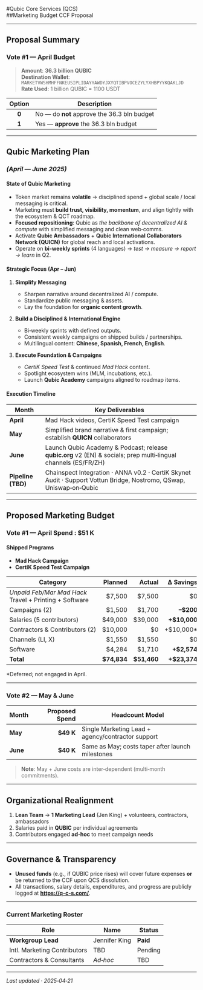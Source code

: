 #Qubic Core Services (QCS)  
##Marketing Budget CCF Proposal  

---

## Proposal Summary

### Vote #1 — **April Budget**  
> **Amount**: **36.3 billion QUBIC**  
> **Destination Wallet**: `MARKETVWSHMHFFNKEUSIPLIDAYYAWDYJXYQTIBPVOCEZYLYXHBPYYKQAKLJD`  
> **Rate Used**: 1 billion QUBIC = 1100 USDT  

| Option | Description                                   |
| :----: | --------------------------------------------- |
| **0**  | No — do **not** approve the 36.3 bln budget   |
| **1**  | Yes — **approve** the 36.3 bln budget         |

---

## Qubic Marketing Plan  
### *(April — June 2025)*  

#### State of Qubic Marketing
- Token market remains **volatile** → disciplined spend + global scale / local messaging is critical.  
- Marketing must **build trust, visibility, momentum**, and align tightly with the ecosystem & QCT roadmap.  
- **Focused repositioning**: Qubic as *the backbone of decentralized AI & compute* with simplified messaging and clean web‑comms.  
- Activate **Qubic Ambassadors** + **Qubic International Collaborators Network (QUICN)** for global reach and local activations.  
- Operate on **bi‑weekly sprints** (4 languages) → *test → measure → report → learn* in Q2.  

#### Strategic Focus (Apr – Jun)

1. **Simplify Messaging**  
   - Sharpen narrative around decentralized AI / compute.  
   - Standardize public messaging & assets.  
   - Lay the foundation for **organic content growth**.  

2. **Build a Disciplined & International Engine**  
   - Bi‑weekly sprints with defined outputs.  
   - Consistent weekly campaigns on shipped builds / partnerships.  
   - Multilingual content: **Chinese, Spanish, French, English**.  

3. **Execute Foundation & Campaigns**  
   - *CertiK Speed Test* & continued *Mad Hack* content.  
   - Spotlight ecosystem wins (MLM, incubations, etc.).  
   - Launch **Qubic Academy** campaigns aligned to roadmap items.  

#### Execution Timeline

| Month | Key Deliverables |
| ----- | ---------------- |
| **April** | Mad Hack videos, CertiK Speed Test campaign |
| **May**   | Simplified brand narrative & first campaign; establish **QUICN** collaborators |
| **June**  | Launch Qubic Academy & Podcast; release **qubic.org** v2 (EN) & socials; prep multi‑lingual channels (ES/FR/ZH) |
| **Pipeline (TBD)** | Chainspect Integration · ANNA v0.2 · CertiK Skynet Audit · Support Vottun Bridge, Nostromo, QSwap, Uniswap‑on‑Qubic |

---

## Proposed Marketing Budget

### Vote #1 — **April Spend** : **\$51 K**

#### Shipped Programs
- **Mad Hack Campaign**  
- **CertiK Speed Test Campaign**

| Category | Planned | **Actual** | ∆ Savings |
| -------- | -------:| ----------:| --------: |
| *Unpaid Feb/Mar Mad Hack* <br>Travel + Printing + Software | \$7,500 | \$7,500 | \$0 |
| Campaigns (2) | \$1,500 | \$1,700 | **–\$200** |
| Salaries (5 contributors) | \$49,000 | \$39,000 | **+\$10,000** |
| Contractors & Contributors (2) | \$10,000 | \$0 | +\$10,000* |
| Channels (LI, X) | \$1,550 | \$1,550 | \$0 |
| Software | \$4,284 | \$1,710 | **+\$2,574** |
| **Total** | **\$74,834** | **\$51,460** | **+\$23,374** |

\*Deferred; not engaged in April.

---

### Vote #2 — **May & June**  

| Month | Proposed Spend | Headcount Model |
| ----- | -------------: | --------------- |
| **May** | **\$49 K** | Single Marketing Lead + agency/contractor support |
| **June** | **\$40 K** | Same as May; costs taper after launch milestones |

> **Note**: May + June costs are inter‑dependent (multi‑month commitments).

---

## Organizational Realignment

1. **Lean Team** → **1 Marketing Lead** (Jen King) + volunteers, contractors, ambassadors  
2. Salaries paid in **QUBIC** per individual agreements  
3. Contributors engaged **ad‑hoc** to meet campaign needs  

---

## Governance & Transparency

- **Unused funds** (e.g., if QUBIC price rises) will cover future expenses **or** be returned to the CCF upon QCS dissolution.  
- All transactions, salary details, expenditures, and progress are publicly logged at **<https://q-c-s.com/>**.  

---

### Current Marketing Roster
| Role | Name | Status |
| ---- | ---- | ------ |
| **Workgroup Lead** | Jennifer King | **Paid** |
| Intl. Marketing Contributors | TBD | Pending |
| Contractors & Consultants | *Ad‑hoc* | TBD |

---
*Last updated · 2025‑04‑21*
